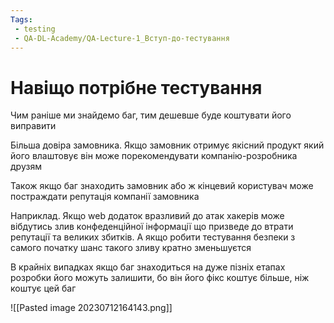 ```yaml
---
Tags:
 - testing
 - QA-DL-Academy/QA-Lecture-1_Вступ-до-тестування
---
```

# Навіщо потрібне тестування

Чим раніше ми знайдемо баг, тим дешевше буде коштувати його виправити

Більша довіра замовника. Якщо замовник отримує якісний продукт який його влаштовує він може порекомендувати компанію-розробника друзям

Також якщо баг знаходить замовник або ж кінцевий користувач може постраждати репутація компанії замовника

Наприклад. Якщо web додаток вразливий до атак хакерів може вібдутись злив конфеденційної інформації що призведе до втрати репутації та великих збитків. А якщо робити тестування безпеки з самого початку шанс такого зливу кратно зменьшуєтся


В крайніх випадках якщо баг знаходиться на дуже пізніх етапах розробки його можуть залишити, бо він його фікс коштує більше, ніж коштує цей баг


![[Pasted image 20230712164143.png]]